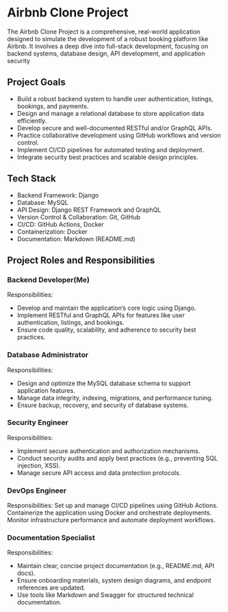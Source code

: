 # Airbnb Clone Project
The Airbnb Clone Project is a comprehensive, real-world application designed to simulate the development of a robust booking platform like Airbnb. It involves a deep dive into full-stack development, focusing on backend systems, database design, API development, and application security

## Project Goals

- Build a robust backend system to handle user authentication, listings, bookings, and payments.
- Design and manage a relational database to store application data efficiently.
- Develop secure and well-documented RESTful and/or GraphQL APIs.
- Practice collaborative development using GitHub workflows and version control.
- Implement CI/CD pipelines for automated testing and deployment.
- Integrate security best practices and scalable design principles.

## Tech Stack

- Backend Framework: Django
- Database: MySQL
- API Design: Django REST Framework and GraphQL
- Version Control & Collaboration: Git, GitHub
- CI/CD: GitHub Actions, Docker
- Containerization: Docker
- Documentation: Markdown (README.md)

## Project Roles and Responsibilities

### Backend Developer(Me)
Responsibilities:
- Develop and maintain the application’s core logic using Django.
- Implement RESTful and GraphQL APIs for features like user authentication, listings, and bookings.
- Ensure code quality, scalability, and adherence to security best practices.

### Database Administrator
Responsibilities:
- Design and optimize the MySQL database schema to support application features.
- Manage data integrity, indexing, migrations, and performance tuning.
- Ensure backup, recovery, and security of database systems.

### Security Engineer
Responsibilities:
- Implement secure authentication and authorization mechanisms.
- Conduct security audits and apply best practices (e.g., preventing SQL injection, XSS).
- Manage secure API access and data protection protocols.

### DevOps Engineer
Responsibilities:
Set up and manage CI/CD pipelines using GitHub Actions.
Containerize the application using Docker and orchestrate deployments.
Monitor infrastructure performance and automate deployment workflows.

###  Documentation Specialist
Responsibilities:
- Maintain clear, concise project documentation (e.g., README.md, API docs).
- Ensure onboarding materials, system design diagrams, and endpoint references are updated.
- Use tools like Markdown and Swagger for structured technical documentation.

